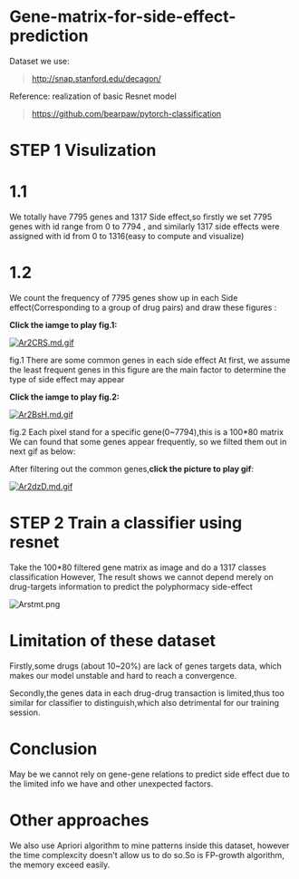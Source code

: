 # Gene-matrix-for-side-effect-prediction
Dataset we use:
>http://snap.stanford.edu/decagon/

Reference: realization of basic Resnet model
>https://github.com/bearpaw/pytorch-classification

# STEP 1 Visulization
  # 1.1
We totally have 7795 genes and 1317 Side effect,so firstly we set 7795 genes with id range from 0 to 7794 ,
and similarly 1317 side effects were assigned with id  from    0 to 1316(easy to compute and visualize)

  # 1.2
We count the frequency of 7795 genes show up in each Side effect(Corresponding to a group of drug pairs) 
and draw these figures :

**Click the iamge to play fig.1:**

[![Ar2CRS.md.gif](https://s2.ax1x.com/2019/03/31/Ar2CRS.md.gif)](https://imgchr.com/i/Ar2CRS)

fig.1 There are some common genes in each side effect
At first, we assume the least frequent genes in this figure are the main factor to determine 
the type of side effect may appear

**Click the iamge to play fig.2:**

[![Ar2BsH.md.gif](https://s2.ax1x.com/2019/03/31/Ar2BsH.md.gif)](https://imgchr.com/i/Ar2BsH)

fig.2 Each pixel stand for a specific gene(0~7794),this is a 100*80 matrix
We can found that some genes appear frequently, so we filted them out in next gif as below:

After filtering out the common genes,**click the picture to play gif**:

[![Ar2dzD.md.gif](https://s2.ax1x.com/2019/03/31/Ar2dzD.md.gif)](https://imgchr.com/i/Ar2dzD)

# STEP 2 Train a classifier using resnet 
Take the 100*80 filtered gene matrix as image and do a 1317 classes classification
However, The result shows we cannot depend merely on drug-targets information 
to predict the polyphormacy side-effect

![Arstmt.png](https://s2.ax1x.com/2019/03/31/Arstmt.png)

# Limitation of these dataset
Firstly,some drugs (about 10~20%) are lack of genes targets data, which makes our model unstable 
and hard to reach a convergence.

Secondly,the genes data in each drug-drug transaction is limited,thus too similar for classifier to 
distinguish,which also detrimental for our training session.

# Conclusion
May be we cannot rely on gene-gene relations to predict side effect due to the limited info we have
and other unexpected factors.

# Other approaches
We also use Apriori algorithm to mine patterns inside this dataset, however the time complexcity 
doesn't allow us to do so.So is FP-growth algorithm, the memory exceed easily. 
